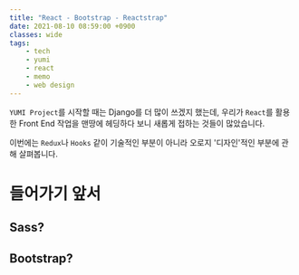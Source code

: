 ```yaml
---
title: "React - Bootstrap - Reactstrap"
date: 2021-08-10 08:59:00 +0900
classes: wide
tags:
    - tech
    - yumi
    - react
    - memo
    - web design
---
```


`YUMI Project`를 시작할 때는 Django를 더 많이 쓰겠지 했는데, 우리가 `React`를 활용한 Front End 작업을 맨땅에 헤딩하다 보니 새롭게 접하는 것들이 많았습니다.

이번에는 `Redux`나 `Hooks` 같이 기술적인 부분이 아니라 오로지 '디자인'적인 부분에 관해 살펴봅니다.

# 들어가기 앞서
## Sass?
## Bootstrap?
